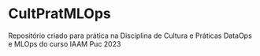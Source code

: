 # CultPratMLOps
Repositório criado para prática na Disciplina de Cultura e Práticas DataOps e MLOps do curso IAAM Puc 2023
